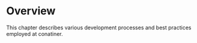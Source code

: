 # Overview

This chapter describes various development processes and best practices employed
at conatiner.
